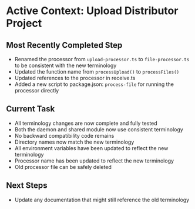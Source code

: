 # Active Context: Upload Distributor Project

## Most Recently Completed Step
- Renamed the processor from `upload-processor.ts` to `file-processor.ts` to be consistent with the new terminology
- Updated the function name from `processUpload()` to `processFiles()`
- Updated references to the processor in receive.ts
- Added a new script to package.json: `process-file` for running the processor directly

## Current Task
- All terminology changes are now complete and fully tested
- Both the daemon and shared module now use consistent terminology
- No backward compatibility code remains
- Directory names now match the new terminology
- All environment variables have been updated to reflect the new terminology
- Processor name has been updated to reflect the new terminology
- Old processor file can be safely deleted

## Next Steps
- Update any documentation that might still reference the old terminology
